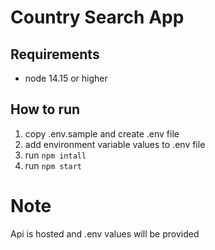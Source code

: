 # Country Search App

## Requirements

- node 14.15 or higher

## How to run

1. copy .env.sample and create .env file
2. add environment variable values to .env file
3. run ```npm intall```
4. run ```npm start```

# Note
Api is hosted and .env values will be provided
